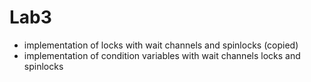 # Lab3

- implementation of locks with wait channels and spinlocks (copied)
- implementation of condition variables with wait channels locks and spinlocks 
